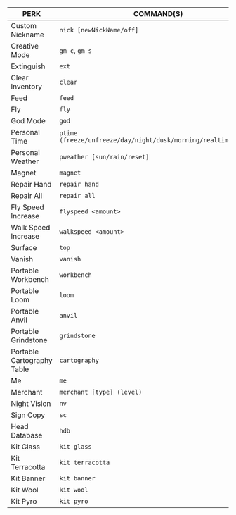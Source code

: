 | PERK                       | COMMAND(S)                                                      |
|----------------------------|-----------------------------------------------------------------|
| Custom Nickname            | `nick [newNickName/off]`                                        |
| Creative Mode              | `gm c`, `gm s`                                                  | 
| Extinguish                 | `ext`                                                           |
| Clear Inventory            | `clear`                                                         |
| Feed                       | `feed`                                                          |
| Fly                        | `fly`                                                           |
| God Mode                   | `god`                                                           |
| Personal Time              | `ptime (freeze/unfreeze/day/night/dusk/morning/realtime/reset)` |
| Personal Weather           | `pweather [sun/rain/reset]`                                     |
| Magnet                     | `magnet`                                                        |
| Repair Hand                | `repair hand`                                                   |
| Repair All                 | `repair all`                                                    |
| Fly Speed Increase         | `flyspeed <amount>`                                             |
| Walk Speed Increase        | `walkspeed <amount>`                                            |
| Surface                    | `top`                                                           |
| Vanish                     | `vanish`                                                        |
| Portable Workbench         | `workbench`                                                     |
| Portable Loom              | `loom`                                                          |
| Portable Anvil             | `anvil`                                                         |
| Portable Grindstone        | `grindstone`                                                    |
| Portable Cartography Table | `cartography`                                                   |
| Me                         | `me`                                                            |
| Merchant                   | `merchant [type] (level)`                                       |
| Night Vision               | `nv`                                                            |
| Sign Copy                  | `sc`                                                            |
| Head Database              | `hdb`                                                           |
| Kit Glass                  | `kit glass`                                                     |
| Kit Terracotta             | `kit terracotta`                                                |
| Kit Banner                 | `kit banner`                                                    |
| Kit Wool                   | `kit wool`                                                      |
| Kit Pyro                   | `kit pyro`                                                      |
